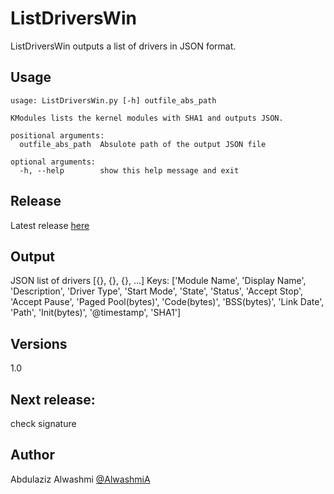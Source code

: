 # ListDriversWin
ListDriversWin outputs a list of drivers in JSON format.

## Usage
```
usage: ListDriversWin.py [-h] outfile_abs_path

KModules lists the kernel modules with SHA1 and outputs JSON.

positional arguments:
  outfile_abs_path  Absulote path of the output JSON file

optional arguments:
  -h, --help        show this help message and exit
```
## Release
Latest release [here](https://github.com/alwashmi/ListDriversWin/releases/latest)

## Output
JSON list of drivers [{}, {}, {}, ...]
Keys:
['Module Name', 'Display Name', 'Description', 'Driver Type', 'Start Mode', 'State', 'Status', 'Accept Stop', 'Accept Pause', 'Paged Pool(bytes)', 'Code(bytes)', 'BSS(bytes)', 'Link Date', 'Path', 'Init(bytes)', '@timestamp', 'SHA1']

## Versions
1.0

## Next release:
check signature

## Author
Abdulaziz Alwashmi [@AlwashmiA](https://twitter.com/alwashmia)
